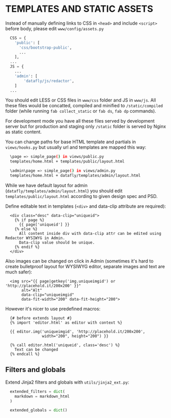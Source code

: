 TEMPLATES AND STATIC ASSETS
===========================

Instead of manually defining links to CSS in `<head>` and include `<script>`
before body, please edit `www/config/assets.py`

```python
  CSS = {
    'public': [
      'css/bootstrap-public',    
      ...
    ],
  ...
  JS = {
    ...
    'admin': [
        'datafly/js/redactor',
    ]
  ...
```

You should edit LESS or CSS files in `www/css` folder and JS in `www/js`. All
these files would be concatted, compiled and minified to `/static/compiled`
folder (while running `fab collect_static` or `fab ds`, `fab dp` commands).

For development mode you have all these files served by development server
but for production and staging only `/static` folder is served by Nginx as
static content.

You can change paths for base HTML template and partials in `views/hooks.py` but
usually url and templates are mapped this way:

```bash
  \page => simple_page() in views/public.py
  templates/home.html + templates/public/layout.html

  \admin\page => simple_page() in views/admin.py
  templates/home.html + datafly/templates/admin/layout.html
```

While we have default layout for admin (`datafly/templates/admin/layout.html`)
you should edit `templates/public/layout.html` according to given design spec
and PSD.

Define editable text in templates (`<div>` and data-clip attribute are required):

```django
  <div class="desc" data-clip="uniqueid">
    {% if page %}
      {{ page['uniqueid'] }}
    {% else %}
      All content inside div with data-clip attr can be edited using Redactor WYSIWYG in Admin.
      Data-clip value should be unique.
    {% endif %} 
  </div>
```

Also images can be changed on click in Admin (sometimes it's hard to create
bulletproof layout for WYSIWYG editor, separate images and text are much safer):

```django
  <img src="{{ page|getkey('img.uniqueimgid') or 'http://placehold.it/200x200' }}"
       alt="Alt"
       data-clip="uniqueimgid"
       data-fit-width="200" data-fit-height="200">
```

However it's nicer to use predefined macros:

```django
  {# before extends layout #}
  {% import 'editor.html' as editor with context %}

  {{ editor.img('uniqueimgid', 'http://placehold.it/200x200',
                width="200", height="200") }}

  {% call editor.html('uniqueid', class='desc') %}
    Text can be changed
  {% endcall %}  

```

Filters and globals
-------------------

Extend Jinja2 filters and globals with `utils/jinja2_ext.py`:
    
```python
  extended_filters = dict(
    markdown = markdown_html
  )

  extended_globals = dict()
```